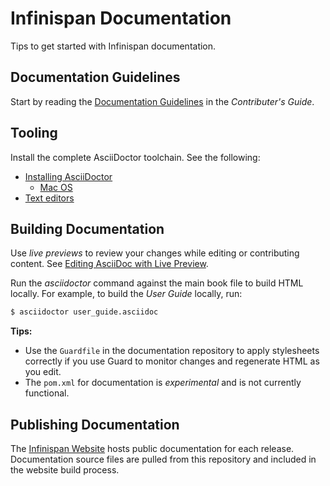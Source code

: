 # Infinispan Documentation

Tips to get started with Infinispan documentation.

## Documentation Guidelines

Start by reading the [Documentation Guidelines](http://infinispan.org/docs/stable/contributing/contributing.html#documentation_guidelines) in the _Contributer's Guide_.

## Tooling

Install the complete AsciiDoctor toolchain. See the following:
* [Installing AsciiDoctor](http://asciidoctor.org/docs/install-toolchain/#installing-or-updating-asciidoctor)
  * [Mac OS](http://asciidoctor.org/docs/install-asciidoctor-macosx/)
* [Text editors](http://asciidoctor.org/docs/install-toolchain/#text-editors-and-syntax-highlighting)

## Building Documentation

Use _live previews_ to review your changes while editing or contributing
content. See [Editing AsciiDoc with Live Preview](http://asciidoctor.org/docs/editing-asciidoc-with-live-preview/).

Run the _asciidoctor_ command against the main book file to build HTML locally.
For example, to build the _User Guide_ locally, run:

```bash
$ asciidoctor user_guide.asciidoc
```

**Tips:**

- Use the `Guardfile` in the documentation repository to apply stylesheets correctly if you use Guard to monitor changes and regenerate HTML as you edit.
- The `pom.xml` for documentation is _*experimental*_ and is not
currently functional.

## Publishing Documentation

The [Infinispan Website](https://github.com/infinispan/infinispan.github.io)
hosts public documentation for each release. Documentation source files are
pulled from this repository and included in the website build process.
